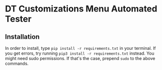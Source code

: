# DT Customizations Menu Automated Tester

## Installation
In order to install, type `pip install -r requirements.txt` in your terminal.
If you get errors, try running `pip3 install -r requirements.txt` instead.
You might need sudo permissions. If that's the case, prepend `sudo` to the above commands.
